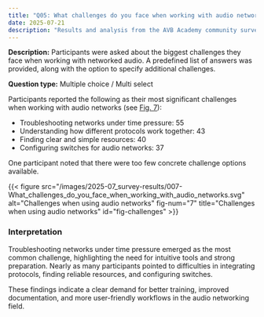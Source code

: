 ```yaml
---
title: "Q05: What challenges do you face when working with audio networks?"
date: 2025-07-21
description: "Results and analysis from the AVB Academy community survey 2025"
---
```


**Description:** Participants were asked about the biggest challenges they face when working with networked audio. A predefined list of answers was provided, along with the option to specify additional challenges.

**Question type:** Multiple choice / Multi select

<div class="text-image-container">
  <div class="text">

Participants reported the following as their most significant challenges when working with audio networks (see [Fig. 7](#fig-challenges)):

- Troubleshooting networks under time pressure: 55  
- Understanding how different protocols work together: 43  
- Finding clear and simple resources: 40  
- Configuring switches for audio networks: 37  

One participant noted that there were too few concrete challenge options available.

  </div>
  <div class="image">

{{< figure src="/images/2025-07_survey-results/007-What_challenges_do_you_face_when_working_with_audio_networks.svg" alt="Challenges when using audio networks" fig-num="7" title="Challenges when using audio networks" id="fig-challenges" >}}

  </div>
</div>

### Interpretation

Troubleshooting networks under time pressure emerged as the most common challenge, highlighting the need for intuitive tools and strong preparation. Nearly as many participants pointed to difficulties in integrating protocols, finding reliable resources, and configuring switches.

These findings indicate a clear demand for better training, improved documentation, and more user-friendly workflows in the audio networking field.
